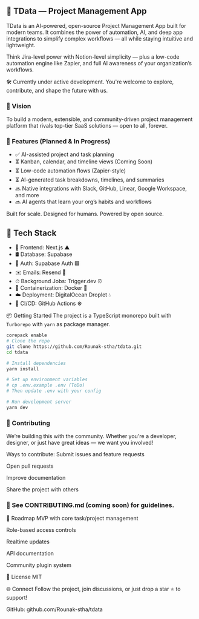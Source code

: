 ## 📁 TData — Project Management App
TData is an AI-powered, open-source Project Management App built for modern teams. It combines the power of automation, AI, and deep app integrations to simplify complex workflows — all while staying intuitive and lightweight.

Think Jira-level power with Notion-level simplicity — plus a low-code automation engine like Zapier, and full AI awareness of your organization’s workflows.

🛠 Currently under active development. You're welcome to explore, contribute, and shape the future with us.

### 🌟 Vision
To build a modern, extensible, and community-driven project management platform that rivals top-tier SaaS solutions — open to all, forever.

### 🚀 Features (Planned & In Progress)
- ✅ AI-assisted project and task planning
- ⏳ Kanban, calendar, and timeline views (Coming Soon)
- ⏳ Low-code automation flows (Zapier-style)
- ⏳ AI-generated task breakdowns, timelines, and summaries
- 🔜 Native integrations with Slack, GitHub, Linear, Google Workspace, and more
- 🔜 AI agents that learn your org’s habits and workflows

Built for scale. Designed for humans. Powered by open source.

## 🧱 Tech Stack
- 🧭 Frontend: Next.js ▲
- 🛢 Database: Supabase 
- 🔐 Auth: Supabase Auth 🟩
- ✉️ Emails: Resend 📧
- ⏱ Background Jobs: Trigger.dev ⏰
- 🐳 Containerization: Docker 🐳
- ☁️ Deployment: DigitalOcean Droplet 💧
- 🔄 CI/CD: GitHub Actions ⚙️

📦 Getting Started
The project is a TypeScript monorepo built with `Turborepo` with `yarn` as package manager.

``` bash
corepack enable
# Clone the repo
git clone https://github.com/Rounak-stha/tdata.git
cd tdata

# Install dependencies
yarn install

# Set up environment variables
# cp .env.example .env (ToDo)
# Then update .env with your config

# Run development server
yarn dev
```

### 🤝 Contributing
We’re building this with the community. Whether you're a developer, designer, or just have great ideas — we want you involved!

Ways to contribute:
Submit issues and feature requests

Open pull requests

Improve documentation

Share the project with others

### 📖 See CONTRIBUTING.md (coming soon) for guidelines.

📌 Roadmap
 MVP with core task/project management

 Role-based access controls

 Realtime updates

 API documentation

 Community plugin system

📄 License
MIT

🌐 Connect
Follow the project, join discussions, or just drop a star ⭐ to support!

GitHub: github.com/Rounak-stha/tdata
